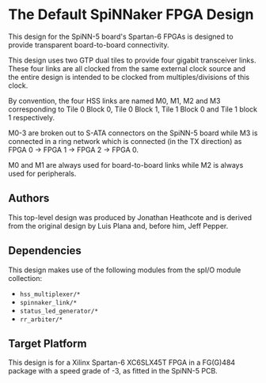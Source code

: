 The Default SpiNNaker FPGA Design
=================================

This design for the SpiNN-5 board's Spartan-6 FPGAs is designed to provide transparent
board-to-board connectivity.

This design uses two GTP dual tiles to provide four gigabit transceiver links.  These four links
are all clocked from the same external clock source and the entire design is intended to be clocked
from multiples/divisions of this clock.

By convention, the four HSS links are named M0, M1, M2 and M3 corresponding to Tile 0 Block 0, Tile
0 Block 1, Tile 1 Block 0 and Tile 1 block 1 respectively.

M0-3 are broken out to S-ATA connectors on the SpiNN-5 board while M3 is connected in a ring
network which is connected (in the TX direction) as  FPGA 0 -> FPGA 1 -> FPGA 2 -> FPGA 0.

M0 and M1 are always used for board-to-board links while M2 is always used for peripherals.

Authors
-------

This top-level design was produced by Jonathan Heathcote and is derived from the original design by
Luis Plana and, before him, Jeff Pepper.


Dependencies
------------

This design makes use of the following modules from the spI/O module collection:
* `hss_multiplexer/*`
* `spinnaker_link/*`
* `status_led_generator/*`
* `rr_arbiter/*`


Target Platform
---------------

This design is for a Xilinx Spartan-6 XC6SLX45T FPGA in a FG(G)484 package with a speed grade of
-3, as fitted in the SpiNN-5 PCB.


